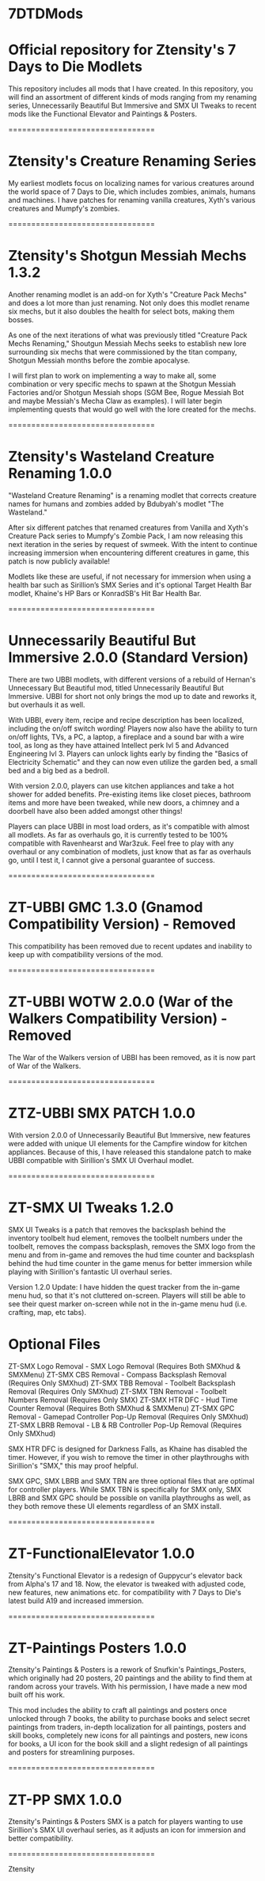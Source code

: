 # 7DTDMods
 Official repository for Ztensity's 7 Days to Die Modlets
 ================================
 
 This repository includes all  mods that I have created. In this repository, you will find an assortment of different kinds of mods ranging from my renaming series, Unnecessarily Beautiful But Immersive and SMX UI Tweaks to recent mods like the Functional Elevator and Paintings & Posters.
 
 
 ================================
 
 
 Ztensity's Creature Renaming Series
 =======
 
 My earliest modlets focus on localizing names for various creatures around the world space of 7 Days to Die, which includes zombies, animals, humans and machines. I have patches for renaming vanilla creatures, Xyth's various creatures and Mumpfy's zombies.
 
 
 ================================
 
 
 Ztensity's Shotgun Messiah Mechs 1.3.2
 =======
 
 Another renaming modlet is an add-on for Xyth's "Creature Pack Mechs" and does a lot more than just renaming. Not only does this modlet rename six mechs, but it also doubles the health for select bots, making them bosses. 
 
 As one of the next iterations of what was previously titled "Creature Pack Mechs Renaming," Shoutgun Messiah Mechs seeks to establish new lore surrounding six mechs that were commissioned by the titan company, Shotgun Messiah months before the zombie apocalyse.
 
 I will first plan to work on implementing a way to make all, some combination or very specific mechs to spawn at the Shotgun Messiah Factories and/or Shotgun Messiah shops (SGM Bee, Rogue Messiah Bot and maybe Messiah's Mecha Claw as examples). I will later begin implementing quests that would go well with the lore created for the mechs.
 
 
 ================================
 
 
 Ztensity's Wasteland Creature Renaming 1.0.0
 =======
 
 "Wasteland Creature Renaming" is a renaming modlet that corrects creature names for humans and zombies added by Bdubyah's modlet "The Wasteland."
 
 After six different patches that renamed creatures from Vanilla and Xyth's Creature Pack series to Mumpfy's Zombie Pack, I am now releasing this next iteration in the series by request of swmeek. With the intent to continue increasing immersion when encountering different creatures in game, this patch is now publicly available! 
 
 Modlets like these are useful, if not necessary for immersion when using a health bar such as Sirillion’s SMX Series and it's optional Target Health Bar modlet, Khaine's HP Bars or KonradSB's Hit Bar Health Bar. 
 
 
 ================================
 
 
 Unnecessarily Beautiful But Immersive 2.0.0 (Standard Version)
 =======
 
 There are two UBBI modlets, with different versions of a rebuild of Hernan's Unnecessary But Beautiful mod, titled Unnecessarily Beautiful But Immersive. UBBI for short not only brings the mod up to date and reworks it, but overhauls it as well.
 
 With UBBI, every item, recipe and recipe description has been localized, including the on/off switch wording! Players now also have the ability to turn on/off lights, TVs, a PC, a laptop, a fireplace and a sound bar with a wire tool, as long as they have attained Intellect perk lvl 5 and Advanced Engineering lvl 3. Players can unlock lights early by finding the "Basics of Electricity Schematic" and they can now even utilize the garden bed, a small bed and a big bed as a bedroll.
 
 With version 2.0.0, players can use kitchen appliances and take a hot shower for added benefits. Pre-existing items like closet pieces, bathroom items and more have been tweaked, while new doors, a chimney and a doorbell have also been added amongst other things!
 
 Players can place UBBI in most load orders, as it's compatible with almost all modlets. As far as overhauls go, it is currently tested to be 100% compatible with Ravenhearst and War3zuk. Feel free to play with any overhaul or any combination of modlets, just know that as far as overhauls go, until I test it, I cannot give a personal guarantee of success.
 
 
 ================================
 
 
 ZT-UBBI GMC 1.3.0 (Gnamod Compatibility Version) - Removed
 =======
 
 This compatibility has been removed due to recent updates and inability to keep up with compatibility versions of the mod.
 
 
 ================================
 
 
 ZT-UBBI WOTW 2.0.0 (War of the Walkers Compatibility Version) - Removed
 =======
 
 The War of the Walkers version of UBBI has been removed, as it is now part of War of the Walkers.
 
 
 ================================
 
 
 ZTZ-UBBI SMX PATCH 1.0.0
 =======
 
 With version 2.0.0 of Unnecessarily Beautiful But Immersive, new features were added with unique UI elements for the Campfire window for kitchen appliances. Because of this, I have released this standalone patch to make UBBI compatible with Sirillion's SMX UI Overhaul modlet.
 
 
 ================================
 
 
 ZT-SMX UI Tweaks 1.2.0
 =======
 
 SMX UI Tweaks is a patch that removes the backsplash behind the inventory toolbelt hud element, removes the toolbelt numbers under the toolbelt, removes the compass backsplash, removes the SMX logo from the menu and from in-game and removes the hud time counter and backsplash behind the hud time counter in the game menus for better immersion while playing with Sirillion's fantastic UI overhaul series.
 
 Version 1.2.0 Update: I have hidden the quest tracker from the in-game menu hud, so that it's not cluttered on-screen. Players will still be able to see their quest marker on-screen while not in the in-game menu hud (i.e. crafting, map, etc tabs).
 
 
 Optional Files
 =======
 
 ZT-SMX Logo Removal - SMX Logo Removal                    (Requires Both SMXhud & SMXMenu)
 ZT-SMX CBS Removal  - Compass Backsplash Removal          (Requires Only SMXhud)
 ZT-SMX TBB Removal  - Toolbelt Backsplash Removal         (Requires Only SMXhud)
 ZT-SMX TBN Removal  - Toolbelt Numbers Removal            (Requires Only SMX)
 ZT-SMX HTR DFC      - Hud Time Counter Removal            (Requires Both SMXhud & SMXMenu)
 ZT-SMX GPC Removal  - Gamepad Controller Pop-Up Removal   (Requires Only SMXhud)
 ZT-SMX LBRB Removal - LB & RB Controller Pop-Up Removal   (Requires Only SMXhud)
 
 SMX HTR DFC is designed for Darkness Falls, as Khaine has disabled the timer. However, if you wish to remove the timer in other playthroughs with Sirillion's "SMX," this may proof helpful.
 
 SMX GPC, SMX LBRB and SMX TBN are three optional files that are optimal for controller players. While SMX TBN is specifically for SMX only, SMX LBRB and SMX GPC should be possible on vanilla playthroughs as well, as they both remove these UI elements regardless of an SMX install.
 
 
 ================================
 
 
 ZT-FunctionalElevator 1.0.0
 =======
 
 Ztensity's Functional Elevator is a redesign of Guppycur's elevator back from Alpha's 17 and 18. Now, the elevator is tweaked with adjusted code, new features, new animations etc. for compatibility with 7 Days to Die's latest build A19 and increased immersion.
 
 
 ================================
 
 
 ZT-Paintings Posters 1.0.0
 =======
 
 Ztensity's Paintings & Posters is a rework of Snufkin's Paintings_Posters, which originally had 20 posters, 20 paintings and the ability to find them at random across your travels. With his permission, I have made a new mod built off his work.

 This mod includes the ability to craft all paintings and posters once unlocked through 7 books, the ability to purchase books and select secret paintings from traders, in-depth localization for all paintings, posters and skill books, completely new icons for all paintings and posters, new icons for books, a UI icon for the book skill and a slight redesign of all paintings and posters for streamlining purposes. 
 
 
 ================================
 
 
 ZT-PP SMX 1.0.0
 =======
 
 Ztensity's Paintings & Posters SMX is a patch for players wanting to use Sirillion's SMX UI overhaul series, as it adjusts an icon for immersion and better compatibility.
 
 
 ================================
 
 
 Ztensity